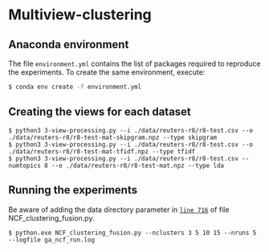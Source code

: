 # Multiview-clustering

## Anaconda environment

The file `environment.yml` contains the list of packages required to reproduce the experiments. To create the same environment, execute:
```bash
$ conda env create -f environment.yml
```

## Creating the views for each dataset

```
$ python3 3-view-processing.py --i ./data/reuters-r8/r8-test.csv --o ./data/reuters-r8/r8-test-mat-skipgram.npz --type skipgram
$ python3 3-view-processing.py --i ./data/reuters-r8/r8-test.csv --o ./data/reuters-r8/r8-test-mat-tfidf.npz --type tfidf
$ python3 3-view-processing.py --i ./data/reuters-r8/r8-test.csv --numtopics 8 --o ./data/reuters-r8/r8-test-mat.npz --type lda
```

## Running the experiments

Be aware of adding the data directory parameter in [`line 716`](https://github.com/jfzo/Multiview-clustering/blob/bd4ff54f4e7642b6ee62d4d3a3ca3a60a129e804/NCF_clustering_fusion.py#L716) of file NCF_clustering_fusion.py.
```
$ python.exe NCF_clustering_fusion.py --nclusters 3 5 10 15 --nruns 5 --logfile ga_ncf_run.log
```
